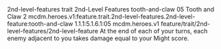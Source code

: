 <ability>
  <metadata>
    <class>2nd-level-features</class>
    <feature_type>trait</feature_type>
    <file_dpath>2nd-Level Features</file_dpath>
    <item_id>tooth-and-claw</item_id>
    <item_index>05</item_index>
    <item_name>Tooth and Claw</item_name>
    <level>2</level>
    <scc>mcdm.heroes.v1:feature.trait.2nd-level-features.2nd-level-feature:tooth-and-claw</scc>
    <scdc>1.1.1:5.1.6.1:05</scdc>
    <source>mcdm.heroes.v1</source>
    <type>feature/trait/2nd-level-features/2nd-level-feature</type>
  </metadata>
  <effects>
    <effect type="mundane">At the end of each of your turns, each enemy adjacent to you takes damage equal to your Might score.</effect>
  </effects>
</ability>
